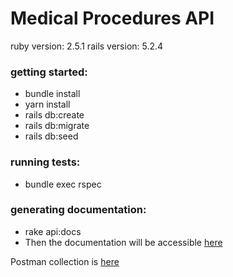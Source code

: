 # Medical Procedures API
ruby version: 2.5.1
rails version: 5.2.4

### getting started: 
 * bundle install
 * yarn install
 * rails db:create
 * rails db:migrate
 * rails db:seed
 
### running tests:
 * bundle exec rspec

### generating documentation:
 * rake api:docs
 * Then the documentation will be accessible [here](/public/documentation.html)

Postman collection is [here](/docs/api/MEDICAL%20PROCEDURES%20API.postman_collection.json)
